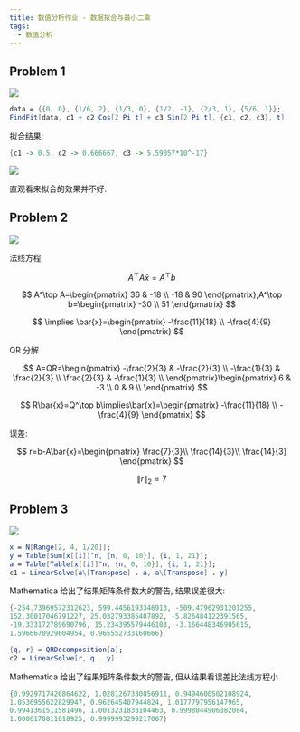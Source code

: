 ```yaml
---
title: 数值分析作业 - 数据拟合与最小二乘
tags:
  - 数值分析
---
```


## Problem 1

![](https://cdn.duanyll.com/img/20230515085429.png)

```mathematica
data = {{0, 0}, {1/6, 2}, {1/3, 0}, {1/2, -1}, {2/3, 1}, {5/6, 1}};
FindFit[data, c1 + c2 Cos[2 Pi t] + c3 Sin[2 Pi t], {c1, c2, c3}, t]
```

拟合结果:

```mathematica
{c1 -> 0.5, c2 -> 0.666667, c3 -> 5.59057*10^-17}
```

![](https://cdn.duanyll.com/img/20230515091121.png)

直观看来拟合的效果并不好.

## Problem 2

![](https://cdn.duanyll.com/img/20230515092655.png)

法线方程

$$
A^\top A\bar{x}=A^\top b
$$

$$
A^\top A=\begin{pmatrix}
    36 & -18 \\
    -18 & 90
\end{pmatrix},A^\top b=\begin{pmatrix}
    -30 \\ 51
\end{pmatrix}
$$

$$
\implies \bar{x}=\begin{pmatrix}
    -\frac{11}{18} \\ -\frac{4}{9}
\end{pmatrix}
$$

QR 分解

$$
A=QR=\begin{pmatrix}
    -\frac{2}{3} & -\frac{2}{3} \\
    -\frac{1}{3} & \frac{2}{3} \\
    \frac{2}{3} & -\frac{1}{3} \\
\end{pmatrix}\begin{pmatrix}
    6 & -3 \\
    0 & 9 \\
\end{pmatrix}
$$

$$
R\bar{x}=Q^\top b\implies\bar{x}=\begin{pmatrix}
    -\frac{11}{18} \\ -\frac{4}{9}
\end{pmatrix}
$$

误差:

$$
r=b-A\bar{x}=\begin{pmatrix}
    \frac{7}{3}\\
    \frac{14}{3}\\
    \frac{14}{3}
\end{pmatrix}
$$

$$
\|r\|_2=7
$$

## Problem 3

![](https://cdn.duanyll.com/img/20230515095207.png)

```mathematica
x = N[Range[2, 4, 1/20]];
y = Table[Sum[x[[i]]^n, {n, 0, 10}], {i, 1, 21}];
a = Table[Table[x[[i]]^n, {n, 0, 10}], {i, 1, 21}];
c1 = LinearSolve[a\[Transpose] . a, a\[Transpose] . y]
```

Mathematica 给出了结果矩阵条件数大的警告, 结果误差很大:

```mathematica
{-254.73969572312623, 599.4456193346913, -509.47962931201255, 
152.30017046791227, 25.032793385407892, -5.826484122391565, 
-19.333172789690796, 15.234395579446103, -3.166448346905615, 
1.5966670929604954, 0.965552733160666}
```

```mathematica
{q, r} = QRDecomposition[a];
c2 = LinearSolve[r, q . y]
```

Mathematica 给出了结果矩阵条件数大的警告, 但从结果看误差比法线方程小

```mathematica
{0.9929717426864622, 1.0281267330856911, 0.9494600502108924, 
1.0536955622829947, 0.962645407944824, 1.0177797956147965, 
0.9941361511581496, 1.0013231833104463, 0.9998044906382084, 
1.0000170811018925, 0.9999993299217007}
```